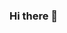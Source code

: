 ### Hi there 👋

<!--
**tamht298/tamht298** is a ✨ _special_ ✨ repository because its `README.md` (this file) appears on your GitHub profile.

Here are some ideas to get you started:

- 🔭 I’m currently working on fresher
- 🌱 I’m currently learning Spring Boot and Angular
- 👯 I’m looking to collaborate on Spring Boot and Angular
- 🤔 I’m looking for help with Docker, Message Queue
- 💬 Ask me about anything
- 📫 How to reach me: [Email](tamht298@gmail.com) - [Skype](thanhtam28ss@gmail.com) - [Twitter](https://twitter.com/matth0998) - [Facebook](https://facebook.com/matth0998)
- 😄 Pronouns: Mr

![tamht298's github stats](https://github-readme-stats.vercel.app/api?username=tamht298&show_icons=true)- ![Top Langs](https://github-readme-stats.vercel.app/api/top-langs/?username=tamht298&show_icons=true)

-->
